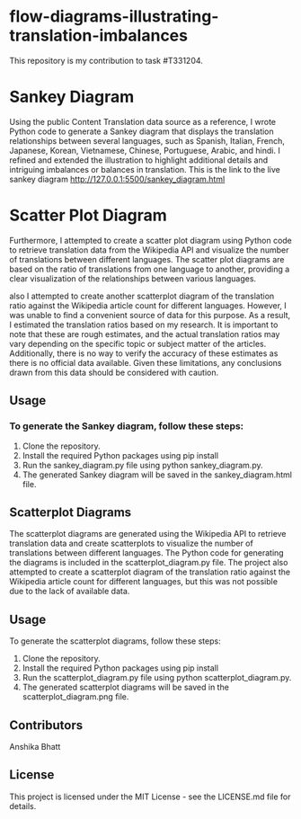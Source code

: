 # flow-diagrams-illustrating-translation-imbalances
This repository is my contribution to task #T331204.

# Sankey Diagram
Using the public Content Translation data source as a reference, I wrote Python code to generate a Sankey diagram that displays the translation relationships between several languages, such as Spanish, Italian, French, Japanese, Korean, Vietnamese, Chinese, Portuguese, Arabic, and hindi. I refined and extended the illustration to highlight additional details and intriguing imbalances or balances in translation. This is the link to the live sankey diagram http://127.0.0.1:5500/sankey_diagram.html

# Scatter Plot Diagram
Furthermore, I attempted to create a scatter plot diagram using Python code to retrieve translation data from the Wikipedia API and visualize the number of translations between different languages. The scatter plot diagrams are based on the ratio of translations from one language to another, providing a clear visualization of the relationships between various languages.

also I attempted to create another scatterplot diagram of the translation ratio against the Wikipedia article count for different languages. However, I was unable to find a convenient source of data for this purpose. As a result, I estimated the translation ratios based on my research. It is important to note that these are rough estimates, and the actual translation ratios may vary depending on the specific topic or subject matter of the articles. Additionally, there is no way to verify the accuracy of these estimates as there is no official data available. Given these limitations, any conclusions drawn from this data should be considered with caution.
 
## Usage
### To generate the Sankey diagram, follow these steps:

1. Clone the repository.
2. Install the required Python packages using pip install 
3. Run the sankey_diagram.py file using python sankey_diagram.py.
4. The generated Sankey diagram will be saved in the sankey_diagram.html file.

## Scatterplot Diagrams
The scatterplot diagrams are generated using the Wikipedia API to retrieve translation data and create scatterplots to visualize the number of translations between different languages. The Python code for generating the diagrams is included in the scatterplot_diagram.py file. The project also attempted to create a scatterplot diagram of the translation ratio against the Wikipedia article count for different languages, but this was not possible due to the lack of available data.

## Usage
To generate the scatterplot diagrams, follow these steps:

1. Clone the repository.
2. Install the required Python packages using pip install 
3. Run the scatterplot_diagram.py file using python scatterplot_diagram.py.
4. The generated scatterplot diagrams will be saved in the scatterplot_diagram.png file.

## Contributors
Anshika Bhatt

## License
This project is licensed under the MIT License - see the LICENSE.md file for details.


